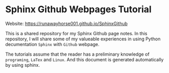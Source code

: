 # Sphinx Github Webpages Tutorial	

 Website:  https://runawayhorse001.github.io/SphinxGithub


 This is a shared repository for my Sphinx Github page notes. In this repository, I will share some of my valueable experiences in using Python decumentation ``Sphinx`` with ``Github`` webpage.   

The tutorials assume that the reader has a preliminary knowledge of ``programing``, ``LaTex`` and ``Linux``. And this document is generated automatically by using sphinx.